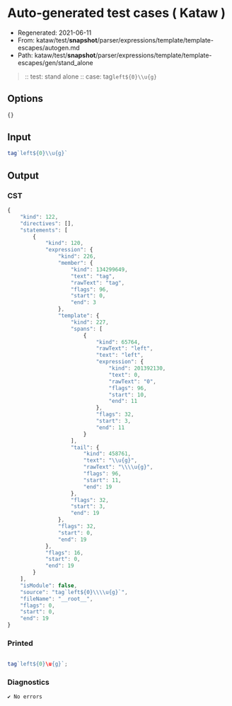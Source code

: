 # Auto-generated test cases ( Kataw )
- Regenerated: 2021-06-11
- From: kataw/test/__snapshot__/parser/expressions/template/template-escapes/autogen.md
- Path: kataw/test/__snapshot__/parser/expressions/template/template-escapes/gen/stand_alone
> :: test: stand alone
> :: case: tag`left${0}\\u{g}`
## Options

`````js
{}
`````
## Input

`````js
tag`left${0}\\u{g}`
`````
## Output

### CST

```javascript
{
    "kind": 122,
    "directives": [],
    "statements": [
        {
            "kind": 120,
            "expression": {
                "kind": 226,
                "member": {
                    "kind": 134299649,
                    "text": "tag",
                    "rawText": "tag",
                    "flags": 96,
                    "start": 0,
                    "end": 3
                },
                "template": {
                    "kind": 227,
                    "spans": [
                        {
                            "kind": 65764,
                            "rawText": "left",
                            "text": "left",
                            "expression": {
                                "kind": 201392130,
                                "text": 0,
                                "rawText": "0",
                                "flags": 96,
                                "start": 10,
                                "end": 11
                            },
                            "flags": 32,
                            "start": 3,
                            "end": 11
                        }
                    ],
                    "tail": {
                        "kind": 458761,
                        "text": "\\u{g}",
                        "rawText": "\\\\u{g}",
                        "flags": 96,
                        "start": 11,
                        "end": 19
                    },
                    "flags": 32,
                    "start": 3,
                    "end": 19
                },
                "flags": 32,
                "start": 0,
                "end": 19
            },
            "flags": 16,
            "start": 0,
            "end": 19
        }
    ],
    "isModule": false,
    "source": "tag`left${0}\\\\u{g}`",
    "fileName": "__root__",
    "flags": 0,
    "start": 0,
    "end": 19
}
```

### Printed

```javascript

tag`left${0}\u{g}`;
```

### Diagnostics

```javascript
✔ No errors
```


